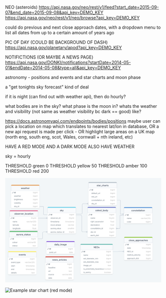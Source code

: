 NEO (asteroids) https://api.nasa.gov/neo/rest/v1/feed?start_date=2015-09-07&end_date=2015-09-08&api_key=DEMO_KEY
https://api.nasa.gov/neo/rest/v1/neo/browse?api_key=DEMO_KEY

could do previous and next close approach dates, with a dropdown menu to list all dates from up to a certain amount of years ago


PIC OF DAY (COULD BE BACKGROUND OF DASH) https://api.nasa.gov/planetary/apod?api_key=DEMO_KEY


NOTIFICTIONS (OR MAYBE A NEWS PAGE) https://api.nasa.gov/DONKI/notifications?startDate=2014-05-01&endDate=2014-05-08&type=all&api_key=DEMO_KEY


astronomy - positions and events and star charts and moon phase

a "get tonights sky forecast" kind of deal

if it is night (can find out with weather api), then do hourly?

what bodies are in the sky? what phase is the moon in? whats the weather and visibility (not same as weather visibility bc dark == good) like?

https://docs.astronomyapi.com/endpoints/bodies/positions
maybe user can pick a location on map which translates to nearest lat/lon in database, OR a new api request is made per click - OR highlight large areas on a UK map (north eng, south eng, scot, Wales, cornwall + nth ireland, etc)

HAVE A RED MODE AND A DARK MODE
ALSO HAVE WEATHER


sky = hourly

THRESHOLD green 0
THRESHOLD yellow 50
THRESHOLD amber 100
THRESHOLD red 200

![ERD draft](./Screenshot%202024-05-16%20at%2017.28.08.png)

![Example star chart (red mode)](https://widgets.astronomyapi.com/star-chart/generated/5ed13e0447cb88ef6d0a4784ae1202638cf0c8bf33e9292fd519393edeb50191.png)